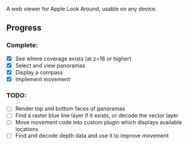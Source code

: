 A web viewer for Apple Look Around, usable on any device.

## Progress
### Complete:
- [x] See where coverage exists (at z=16 or higher)
- [x] Select and view panoramas
- [x] Display a compass
- [x] Implement movement 

### TODO:
- [ ] Render top and bottom faces of panoramas
- [ ] Find a raster blue line layer if it exists, or decode the vector layer
- [ ] Move movement code into custom plugin which displays available locations
- [ ] Find and decode depth data and use it to improve movement
